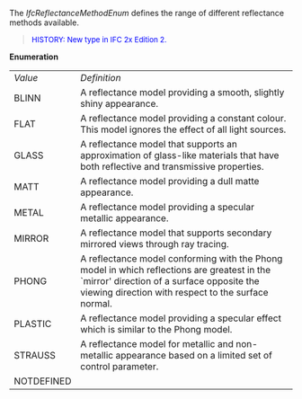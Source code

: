 ﻿The _IfcReflectanceMethodEnum_ defines the range of different reflectance methods available.

> <font color="#0000FF" size="-1"> HISTORY: New type in IFC 2x Edition
		  2.</font>
> 


**Enumeration**

<table> 
		<tr> 
		  <td><i>Value</i></td> 
		  <td><i>Definition</i></td> 
		</tr> 
		<tr>
		  <td>BLINN</td>
		  <td>A reflectance model providing a smooth, slightly shiny
			 appearance.</td>
		</tr>
		<tr> 
		  <td>FLAT</td> 
		  <td>A reflectance model providing a constant colour. This model ignores
			 the effect of all light sources.</td> 
		</tr> 
		<tr> 
		  <td>GLASS</td> 
		  <td>A reflectance model that supports an approximation of glass-like
			 materials that have both reflective and transmissive properties.</td> 
		</tr> 
		<tr> 
		  <td>MATT</td> 
		  <td>A reflectance model providing a dull matte appearance.</td> 
		</tr> 
		<tr> 
		  <td>METAL</td> 
		  <td>A reflectance model providing a specular metallic appearance.</td> 
		</tr> 
		<tr> 
		  <td>MIRROR</td> 
		  <td>A reflectance model that supports secondary mirrored views through
			 ray tracing.</td> 
		</tr> 
		<tr> 
		  <td>PHONG</td> 
		  <td>A reflectance model conforming with the Phong model in which
			 reflections are greatest in the `mirror' direction of a surface opposite the
			 viewing direction with respect to the surface normal.</td> 
		</tr> 
		<tr> 
		  <td>PLASTIC</td> 
		  <td>A reflectance model providing a specular effect which is similar to
			 the Phong model.</td> 
		</tr> 
		<tr>
		  <td>STRAUSS</td>
		  <td>A reflectance model for metallic and non-metallic appearance based
			 on a limited set of control parameter.</td>
		</tr>
		<tr> 
		  <td>NOTDEFINED</td> 
		  <td>&nbsp;</td> 
		</tr> 
	 </table>
